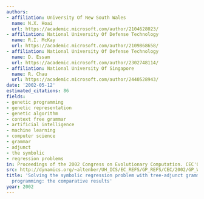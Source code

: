 ```yaml
---
authors:
- affiliation: University Of New South Wales
  name: N.X. Hoai
  url: https://academic.microsoft.com/author/2104628023/
- affiliation: National University Of Defense Technology
  name: R.I. McKay
  url: https://academic.microsoft.com/author/2109868658/
- affiliation: National University Of Defense Technology
  name: D. Essam
  url: https://academic.microsoft.com/author/2302748114/
- affiliation: National University Of Singapore
  name: R. Chau
  url: https://academic.microsoft.com/author/2440528943/
date: '2002-05-12'
estimated_citations: 86
fields:
- genetic programming
- genetic representation
- genetic algorithm
- context free grammar
- artificial intelligence
- machine learning
- computer science
- grammar
- adjunct
- the symbolic
- regression problems
in: Proceedings of the 2002 Congress on Evolutionary Computation. CEC'02 (Cat. No.02TH8600)
src: http://dynamics.org/~altenber/UH_ICS/EC_REFS/GP_REFS/CEC/2002/GP_WCCI_2002/7203.PDF
title: 'Solving the symbolic regression problem with tree-adjunct grammar guided genetic
  programming: the comparative results'
year: 2002
---
```

